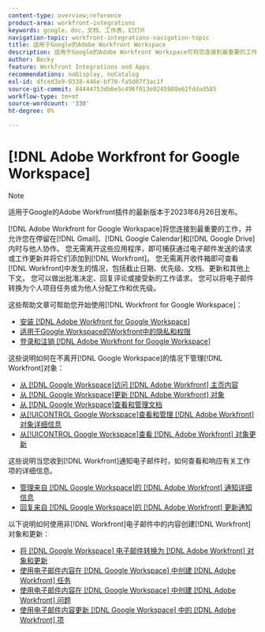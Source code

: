 ```yaml
---
content-type: overview;reference
product-area: workfront-integrations
keywords: google，doc，文档，工作表，幻灯片
navigation-topic: workfront-integrations-navigation-topic
title: 适用于Google的Adobe Workfront Workspace
description: 适用于Google的Adobe Workfront Workspace可将您连接到最重要的工作，并允许您在停留在Gmail、Google Calendar和Google Drive中时与他人协作。 您无需离开这些应用程序，即可捕获通过电子邮件发送的请求或工作更新，并将它们添加到Workfront。 您无需离开收件箱，即可检查Workfront中发生的事件，包括截止日期、优先级、文档、更新和其他上下文。 您可以做出批准决定、回复评论或接受新的工作请求。 您可以将电子邮件转换为个人项目任务或为他人分配工作和优先级。
author: Becky
feature: Workfront Integrations and Apps
recommendations: noDisplay, noCatalog
exl-id: dfced3e9-0338-446e-bf70-fa5d07f3ac1f
source-git-commit: 84444753db0e5c496f013e0245988e62fddad585
workflow-type: tm+mt
source-wordcount: '330'
ht-degree: 0%

---
```


# [!DNL Adobe Workfront for Google Workspace]

>[!NOTE]
>
>适用于Google的Adobe Workfront插件的最新版本于2023年6月26日发布。

[!DNL Adobe Workfront for Google Workspace]将您连接到最重要的工作，并允许您在停留在[!DNL Gmail]、[!DNL Google Calendar]和[!DNL Google Drive]内时与他人协作。 您无需离开这些应用程序，即可捕获通过电子邮件发送的请求或工作更新并将它们添加到[!DNL Workfront]。 您无需离开收件箱即可查看[!DNL Workfront]中发生的情况，包括截止日期、优先级、文档、更新和其他上下文。 您可以做出批准决定、回复评论或接受新的工作请求。 您可以将电子邮件转换为个人项目任务或为他人分配工作和优先级。

这些帮助文章可帮助您开始使用[!DNL Workfront for Google Workspace]：

* [安装 [!DNL Adobe Workfront for Google Workspace]](../../workfront-integrations-and-apps/workfront-for-g-suite/install-workfront-for-gsuite.md)
* [适用于Google Workspace的Workfront中的隐私和权限](../../workfront-integrations-and-apps/workfront-for-g-suite/privacy-and-permissions-in-g-suite.md)
* [登录和注销 [!DNL Adobe Workfront for Google Workspace]](../../workfront-integrations-and-apps/workfront-for-g-suite/log-in-and-out-wf-for-gsuite.md)

这些说明如何在不离开[!DNL Google Workspace]的情况下管理[!DNL Workfront]对象：

* [从 [!DNL Google Workspace]访问 [!DNL Adobe Workfront] 主页内容](../../workfront-integrations-and-apps/workfront-for-g-suite/access-wf-home-content-from-g-suite.md)
* [从 [!DNL Google Workspace]更新 [!DNL Adobe Workfront] 对象](../../workfront-integrations-and-apps/workfront-for-g-suite/update-a-workfront-object-in-gsuite.md)
* [从 [!DNL Google Workspace]查看和管理文档](../../workfront-integrations-and-apps/workfront-for-g-suite/view-and-manage-documents-in-gsuite.md)
* [从[!UICONTROL Google Workspace]查看和管理 [!DNL Adobe Workfront] 对象详细信息](../../workfront-integrations-and-apps/workfront-for-g-suite/view-manage-work-item-details-in-gsuite.md)
* [从[!UICONTROL Google Workspace]查看 [!DNL Adobe Workfront] 对象更新](../../workfront-integrations-and-apps/workfront-for-g-suite/view-object-updates-in-gsuite.md)

这些说明当您收到[!DNL Workfront]通知电子邮件时，如何查看和响应有关工作项的详细信息。

* [管理来自 [!DNL Google Workspace]的 [!DNL Adobe Workfront] 通知详细信息](../../workfront-integrations-and-apps/workfront-for-g-suite/manage-wf-email-notification-details-in-gsuite.md)
* [回复来自 [!DNL Google Workspace]的 [!DNL Adobe Workfront] 更新通知](../../workfront-integrations-and-apps/workfront-for-g-suite/reply-to-wf-update-notification-from-gsuite.md)

以下说明如何使用非[!DNL Workfront]电子邮件中的内容创建[!DNL Workfront]对象和更新：

* [将 [!DNL Google Workspace] 电子邮件转换为 [!DNL Adobe Workfront] 对象和更新](../../workfront-integrations-and-apps/workfront-for-g-suite/turn-gsuite-emails-into-wf-objects-and-updates.md)
* [使用电子邮件内容在 [!DNL Google Workspace] 中创建 [!DNL Adobe Workfront] 任务](../../workfront-integrations-and-apps/workfront-for-g-suite/create-wf-task-in-gsuite-using-email-content.md)
* [使用电子邮件内容在 [!DNL Google Workspace] 中创建 [!DNL Adobe Workfront] 问题](../../workfront-integrations-and-apps/workfront-for-g-suite/create-wf-issue-in-g-suite-using-email-content.md)
* [使用电子邮件内容更新 [!DNL Google Workspace] 中的 [!DNL Adobe Workfront] 项](../../workfront-integrations-and-apps/workfront-for-g-suite/update-wf-item-using-email-content.md)
